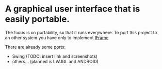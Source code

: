 # A graphical user interface that is easily portable.

The focus is on portability, so that it runs everywhere.
To port this project to an other system you have only to implement [IFrame](src/com/starcom/ui/frame/IFrame.java)

There are already some ports:
- Swing (TODO: insert link and screenshots)
- others... (planned is LWJGL and ANDROID)
